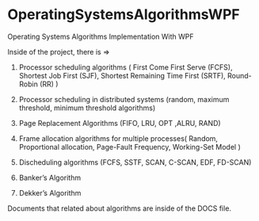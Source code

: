 # OperatingSystemsAlgorithmsWPF
Operating Systems Algorithms Implementation With WPF

Inside of the project, there is => 
1. Processor scheduling algorithms ( First Come First Serve (FCFS), Shortest Job First (SJF), Shortest Remaining Time First (SRTF), Round-Robin (RR) )

2. Processor scheduling in distributed systems (random, maximum threshold, minimum threshold algorithms)  

3. Page Replacement Algorithms (FIFO, LRU, OPT ,ALRU, RAND)

4. Frame allocation algorithms for multiple processes( Random,  Proportional allocation, Page-Fault Frequency, Working-Set Model )

5. Discheduling algorithms (FCFS, SSTF, SCAN, C-SCAN, EDF, FD-SCAN)

6. Banker’s Algorithm

7. Dekker’s Algorithm

Documents that related about algorithms are inside of the DOCS file.

